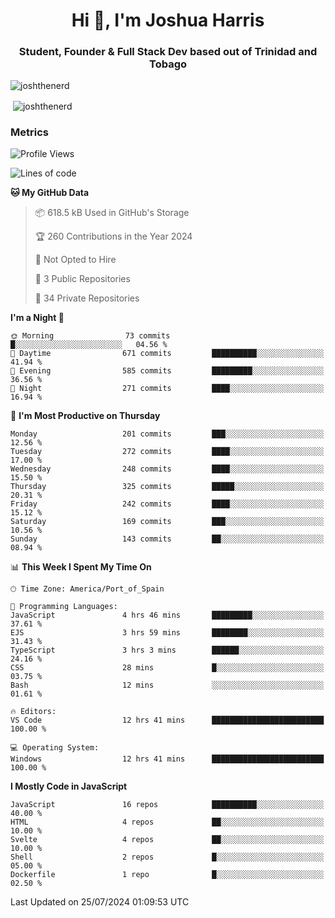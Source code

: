 <h1 align="center">Hi 👋, I'm Joshua Harris</h1>
<h3 align="center">Student, Founder & Full Stack Dev based out of Trinidad and Tobago</h3>

<p align="left"> <img src="https://komarev.com/ghpvc/?username=JoshTheDeveloperr" alt="joshthenerd" /> </p>

<p>&nbsp;<img align="center" src="https://github-readme-stats.vercel.app/api?username=JoshTheDeveloperr&show_icons=true&count_private=true" alt="joshthenerd" /></p>

### Metrics

<!--START_SECTION:waka-->
![Profile Views](http://img.shields.io/badge/Profile%20Views-10-blue)

![Lines of code](https://img.shields.io/badge/From%20Hello%20World%20I%27ve%20Written-3.4%20million%20lines%20of%20code-blue)

**🐱 My GitHub Data** 

> 📦 618.5 kB Used in GitHub's Storage 
 > 
> 🏆 260 Contributions in the Year 2024
 > 
> 🚫 Not Opted to Hire
 > 
> 📜 3 Public Repositories 
 > 
> 🔑 34 Private Repositories 
 > 
**I'm a Night 🦉** 

```text
🌞 Morning                73 commits          █░░░░░░░░░░░░░░░░░░░░░░░░   04.56 % 
🌆 Daytime                671 commits         ██████████░░░░░░░░░░░░░░░   41.94 % 
🌃 Evening                585 commits         █████████░░░░░░░░░░░░░░░░   36.56 % 
🌙 Night                  271 commits         ████░░░░░░░░░░░░░░░░░░░░░   16.94 % 
```
📅 **I'm Most Productive on Thursday** 

```text
Monday                   201 commits         ███░░░░░░░░░░░░░░░░░░░░░░   12.56 % 
Tuesday                  272 commits         ████░░░░░░░░░░░░░░░░░░░░░   17.00 % 
Wednesday                248 commits         ████░░░░░░░░░░░░░░░░░░░░░   15.50 % 
Thursday                 325 commits         █████░░░░░░░░░░░░░░░░░░░░   20.31 % 
Friday                   242 commits         ████░░░░░░░░░░░░░░░░░░░░░   15.12 % 
Saturday                 169 commits         ███░░░░░░░░░░░░░░░░░░░░░░   10.56 % 
Sunday                   143 commits         ██░░░░░░░░░░░░░░░░░░░░░░░   08.94 % 
```


📊 **This Week I Spent My Time On** 

```text
🕑︎ Time Zone: America/Port_of_Spain

💬 Programming Languages: 
JavaScript               4 hrs 46 mins       █████████░░░░░░░░░░░░░░░░   37.61 % 
EJS                      3 hrs 59 mins       ████████░░░░░░░░░░░░░░░░░   31.43 % 
TypeScript               3 hrs 3 mins        ██████░░░░░░░░░░░░░░░░░░░   24.16 % 
CSS                      28 mins             █░░░░░░░░░░░░░░░░░░░░░░░░   03.75 % 
Bash                     12 mins             ░░░░░░░░░░░░░░░░░░░░░░░░░   01.61 % 

🔥 Editors: 
VS Code                  12 hrs 41 mins      █████████████████████████   100.00 % 

💻 Operating System: 
Windows                  12 hrs 41 mins      █████████████████████████   100.00 % 
```

**I Mostly Code in JavaScript** 

```text
JavaScript               16 repos            ██████████░░░░░░░░░░░░░░░   40.00 % 
HTML                     4 repos             ██░░░░░░░░░░░░░░░░░░░░░░░   10.00 % 
Svelte                   4 repos             ██░░░░░░░░░░░░░░░░░░░░░░░   10.00 % 
Shell                    2 repos             █░░░░░░░░░░░░░░░░░░░░░░░░   05.00 % 
Dockerfile               1 repo              █░░░░░░░░░░░░░░░░░░░░░░░░   02.50 % 
```




 Last Updated on 25/07/2024 01:09:53 UTC
<!--END_SECTION:waka-->
